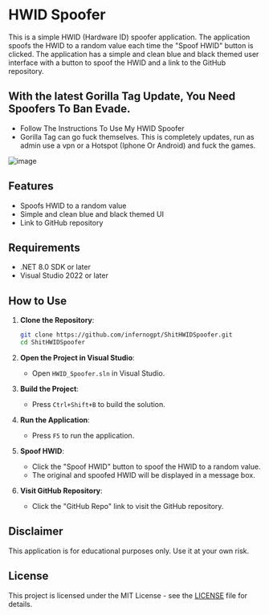 # HWID Spoofer

This is a simple HWID (Hardware ID) spoofer application. The application spoofs the HWID to a random value each time the "Spoof HWID" button is clicked. The application has a simple and clean blue and black themed user interface with a button to spoof the HWID and a link to the GitHub repository.

## With the latest Gorilla Tag Update, You Need Spoofers To Ban Evade.

- Follow The Instructions To Use My HWID Spoofer
- Gorilla Tag can go fuck themselves. This is completely updates, run as admin use a vpn or a Hotspot (Iphone Or Android) and fuck the games. 


![image](https://github.com/user-attachments/assets/839340a4-0a15-442d-b8bd-1df28fb7a459)



## Features

- Spoofs HWID to a random value
- Simple and clean blue and black themed UI
- Link to GitHub repository

## Requirements

- .NET 8.0 SDK or later
- Visual Studio 2022 or later

## How to Use

1. **Clone the Repository**:
   ```sh
   git clone https://github.com/infernogpt/ShitHWIDSpoofer.git
   cd ShitHWIDSpoofer
   ```

2. **Open the Project in Visual Studio**:
   - Open `HWID_Spoofer.sln` in Visual Studio.

3. **Build the Project**:
   - Press `Ctrl+Shift+B` to build the solution.

4. **Run the Application**:
   - Press `F5` to run the application.

5. **Spoof HWID**:
   - Click the "Spoof HWID" button to spoof the HWID to a random value.
   - The original and spoofed HWID will be displayed in a message box.

6. **Visit GitHub Repository**:
   - Click the "GitHub Repo" link to visit the GitHub repository.

## Disclaimer

This application is for educational purposes only. Use it at your own risk.

## License

This project is licensed under the MIT License - see the [LICENSE](LICENSE) file for details.
